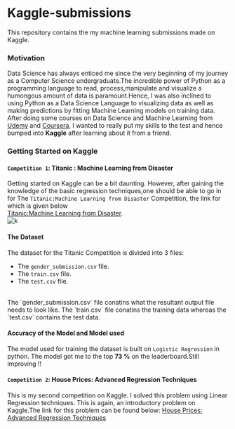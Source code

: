 # Kaggle-submissions
This repository contains the my machine learning submissions made on Kaggle.
### Motivation
Data Science has always enticed me since the very beginning of my journey as a Computer Science undergraduate.The incredible power of Python as a
programming language to read, process,manipulate and visualize a humongous amount of data is paramount.Hence, I was also inclined to using Python as a Data Science Language
to visualizing data as well as making predictions by fitting Machine Learning models on training data.
<br>
After doing some courses on Data Science and Machine Learning from [Udemy](https://www.udemy.com/) and [Coursera](https://www.coursera.org/), I wanted to really put my skills
to the test and hence bumped into **Kaggle** after learning about it from a friend.
<br>
### Getting Started on Kaggle
#### `Competition 1`: Titanic : Machine Learning from Disaster
Getting started on Kaggle can be a bit daunting. However, after gaining the knowledge of the basic regression techniques,one should be able to go in for The `Titanic:Machine Learning from Disaster` Competition, the link for which is given below<br>
[Titanic:Machine Learning from Disaster](https://www.kaggle.com/c/titanic).
<br>
![k](https://user-images.githubusercontent.com/65769340/95969876-e77cd580-0e2c-11eb-89ac-57c04db5dcb5.PNG)
<br>
#### The Dataset
The dataset for the Titanic Competition is divided into 3 files:
- The `gender_submission.csv` file.
- The `train.csv` file.
- The `test.csv` file.
<br>
The `gender_submission.csv` file conatins what the resultant output file needs to look like.
The `train.csv` file conatins the training data whereas the `test.csv` contains the test data.
<br>

#### Accuracy of the Model and Model used
The model used for training the dataset is built on `Logistic Regression` in python. The model got me to the top **73 %** on the leaderboard.Still improving !!
<br>
#### `Competition 2`: House Prices: Advanced Regression Techniques
This is my second competition on Kaggle. I solved this problem using Linear Regression techniques. This is again, an introductory problem on Kaggle.The link for this
problem can be found below:
[House Prices: Advanced Regression Techniques](https://www.kaggle.com/c/house-prices-advanced-regression-techniques)





